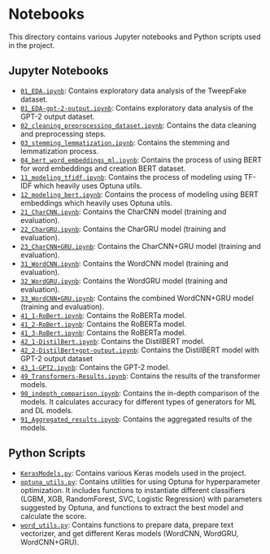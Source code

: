 # Notebooks

This directory contains various Jupyter notebooks and Python scripts used in the project.

## Jupyter Notebooks

- [`01_EDA.ipynb`](01_EDA.ipynb): Contains exploratory data analysis of the TweepFake dataset.
- [`01_EDA-gpt-2-output.ipynb`](01_EDA-gpt-2-output.ipynb): Contains exploratory data analysis of the GPT-2 output dataset.
- [`02_cleaning_preprocessing_dataset.ipynb`](02_cleaning_preprocessing_dataset.ipynb): Contains the data cleaning and preprocessing steps.
- [`03_stemming_lemmatization.ipynb`](03_stemming_lemmatization.ipynb): Contains the stemming and lemmatization process.
- [`04_bert_word_embeddings_ml.ipynb`](04_bert_word_embeddings_ml.ipynb): Contains the process of using BERT for word embeddings and creation BERT dataset.
- [`11_modeling_tfidf.ipynb`](11_modeling_tfidf.ipynb): Contains the process of modeling using TF-IDF which heavily uses Optuna utils.
- [`12_modeling_bert.ipynb`](12_modeling_bert.ipynb): Contains the process of modeling using BERT embeddings which heavily uses Optuna utils.
- [`21_CharCNN.ipynb`](21_CharCNN.ipynb): Contains the CharCNN model (training and evaluation).
- [`22_CharGRU.ipynb`](22_CharGRU.ipynb): Contains the CharGRU model (training and evaluation).
- [`23_CharCNN+GRU.ipynb`](23_CharCNN%2BGRU.ipynb): Contains the CharCNN+GRU model (training and evaluation).
- [`31_WordCNN.ipynb`](31_WordCNN.ipynb): Contains the WordCNN model (training and evaluation).
- [`32_WordGRU.ipynb`](32_WordGRU.ipynb): Contains the WordGRU model (training and evaluation).
- [`33_WordCNN+GRU.ipynb`](33_WordCNN%2BGRU.ipynb): Contains the combined WordCNN+GRU model (training and evaluation).
- [`41_1-RoBert.ipynb`](41_1-RoBert.ipynb): Contains the RoBERTa model.
- [`41_2-RoBert.ipynb`](41_2-RoBert.ipynb): Contains the RoBERTa model.
- [`41_3-RoBert.ipynb`](41_3-RoBert.ipynb): Contains the RoBERTa model.
- [`42_1-DistilBert.ipynb`](42_1-DistilBert.ipynb): Contains the DistilBERT model.
- [`42_2-DistilBert+gpt-output.ipynb`](42_2-DistilBert%2Bgpt-output.ipynb): Contains the DistilBERT model with GPT-2 output dataset
- [`43_1-GPT2.ipynb`](43_1-GPT2.ipynb): Contains the GPT-2 model.
- [`49_Transformers-Results.ipynb`](49_Transformers-Results.ipynb): Contains the results of the transformer models.
- [`90_indepth_comparison.ipynb`](90_indepth_comparing.ipynb): Contains the in-depth comparison of the models. 
It calculates accuracy for different types of generators for ML and DL models.
- [`91_Aggregated_results.ipynb`](91_Aggregated_results.ipynb`): Contains the aggregated results of the models.

## Python Scripts

- [`KerasModels.py`](utils%2FKerasModels.py): Contains various Keras models used in the project.
- [`optuna_utils.py`](utils%2Foptuna_utils.py): Contains utilities for using Optuna for hyperparameter optimization. It includes functions to instantiate different classifiers (LGBM, XGB, RandomForest, SVC, Logistic Regression) with parameters suggested by Optuna, and functions to extract the best model and calculate the score.
- [`word_utils.py`](utils%2Fword_utils.py): Contains functions to prepare data, prepare text vectorizer, and get different Keras models (WordCNN, WordGRU, WordCNN+GRU).